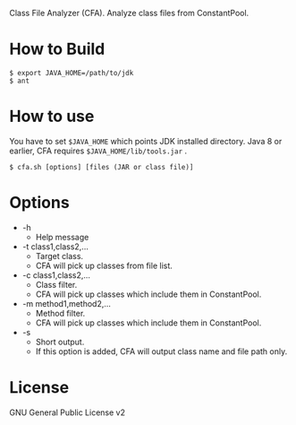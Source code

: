 Class File Analyzer (CFA).
Analyze class files from ConstantPool.


# How to Build

```
$ export JAVA_HOME=/path/to/jdk
$ ant
```

# How to use

You have to set `$JAVA_HOME` which points JDK installed directory.
Java 8 or earlier, CFA requires `$JAVA_HOME/lib/tools.jar` .

```
$ cfa.sh [options] [files (JAR or class file)]
```

# Options

* -h
    * Help message
* -t class1,class2,...
    * Target class.
    * CFA will pick up classes from file list.
* -c class1,class2,...
    * Class filter.
    * CFA will pick up classes which include them in ConstantPool.
* -m method1,method2,...
    * Method filter.
    * CFA will pick up classes which include them in ConstantPool.
* -s
    * Short output.
    * If this option is added, CFA will output class name and file path only.

# License

GNU General Public License v2

